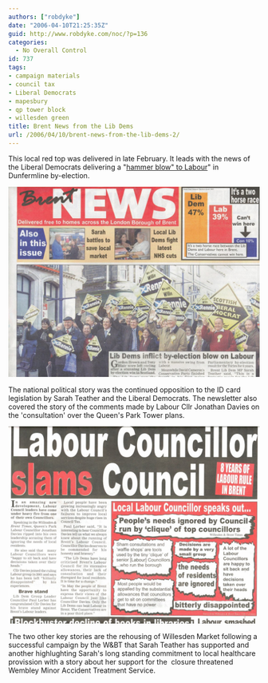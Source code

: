 ```yaml
---
authors: ["robdyke"]
date: "2006-04-10T21:25:35Z"
guid: http://www.robdyke.com/noc/?p=136
categories:
  - No Overall Control
id: 737
tags:
- campaign materials
- council tax
- Liberal Democrats
- mapesbury
- qp tower block
- willesden green
title: Brent News from the Lib Dems
url: /2006/04/10/brent-news-from-the-lib-dems-2/
---
```

This local red top was delivered in late February. It leads with the news of the Liberal Democrats delivering a "[hammer blow" to Labour](http://www.brentlibdems.org.uk/news/285.html "Link to Brent Lib dems news page")" in Dunfermline by-election.

[![brent news lib dems feb 06](/pubfiles/2006/04/scan0024.jpg)](/pubfiles/2006/04/scan0024.jpg "brent news lib dems feb 06")

The national political story was the continued opposition to the ID card legislation by Sarah Teather and the Liberal Democrats. The newsletter also covered the story of the comments made by Labour Cllr Jonathan Davies on the 'consultation' over the Queen's Park Tower plans.

[![brent news lib dems feb 06 - back page](/pubfiles/2006/04/scan0025.jpg)](/pubfiles/2006/04/scan0025.jpg "brent news lib dems feb 06 - back page")

The two other key stories are the rehousing of Willesden Market following a successful campaign by the W&#38;BT that Sarah Teather has supported and another highlughting Sarah's long standing commitment to local healthcare provission with a story about her support for the  closure threatened Wembley Minor Accident Treatment Service.